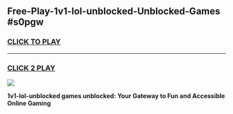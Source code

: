
## Free-Play-1v1-lol-unblocked-Unblocked-Games #s0pgw
<h3>
<a href="https://news.freeplayer.one?title=1v1-lol-unblocked&ref=8M">CLICK TO PLAY</a></h3>
<hr>

<h3>
<a href="https://news.freeplayer.one?title=1v1-lol-unblocked&ref=8M">CLICK 2 PLAY</a>
  
</h3>

<a href="https://news.freeplayer.one?title=1v1-lol-unblocked&ref=8M"><img src="https://clearcache.store/games.png"></a>


**1v1-lol-unblocked games unblocked: Your Gateway to Fun and Accessible Online Gaming**
